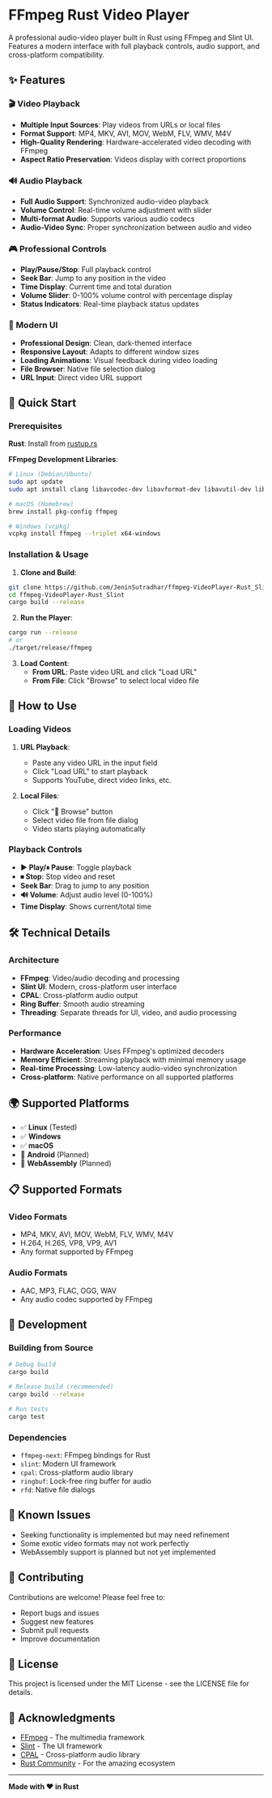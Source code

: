 # FFmpeg Rust Video Player

A professional audio-video player built in Rust using FFmpeg and Slint UI. Features a modern interface with full playback controls, audio support, and cross-platform compatibility.

## ✨ Features

### 🎬 Video Playback
- **Multiple Input Sources**: Play videos from URLs or local files
- **Format Support**: MP4, MKV, AVI, MOV, WebM, FLV, WMV, M4V
- **High-Quality Rendering**: Hardware-accelerated video decoding with FFmpeg
- **Aspect Ratio Preservation**: Videos display with correct proportions

### 🔊 Audio Playback
- **Full Audio Support**: Synchronized audio-video playback
- **Volume Control**: Real-time volume adjustment with slider
- **Multi-format Audio**: Supports various audio codecs
- **Audio-Video Sync**: Proper synchronization between audio and video

### 🎮 Professional Controls
- **Play/Pause/Stop**: Full playback control
- **Seek Bar**: Jump to any position in the video
- **Time Display**: Current time and total duration
- **Volume Slider**: 0-100% volume control with percentage display
- **Status Indicators**: Real-time playback status updates

### 🎨 Modern UI
- **Professional Design**: Clean, dark-themed interface
- **Responsive Layout**: Adapts to different window sizes
- **Loading Animations**: Visual feedback during video loading
- **File Browser**: Native file selection dialog
- **URL Input**: Direct video URL support

## 🚀 Quick Start

### Prerequisites

**Rust**: Install from [rustup.rs](https://rustup.rs/)

**FFmpeg Development Libraries**:
```bash
# Linux (Debian/Ubuntu)
sudo apt update
sudo apt install clang libavcodec-dev libavformat-dev libavutil-dev libavfilter-dev libavdevice-dev libasound2-dev pkg-config

# macOS (Homebrew)
brew install pkg-config ffmpeg

# Windows (vcpkg)
vcpkg install ffmpeg --triplet x64-windows
```

### Installation & Usage

1. **Clone and Build**:
```bash
git clone https://github.com/JeninSutradhar/ffmpeg-VideoPlayer-Rust_Slint
cd ffmpeg-VideoPlayer-Rust_Slint
cargo build --release
```

2. **Run the Player**:
```bash
cargo run --release
# or
./target/release/ffmpeg
```

3. **Load Content**:
   - **From URL**: Paste video URL and click "Load URL"
   - **From File**: Click "Browse" to select local video file

## 🎯 How to Use

### Loading Videos
1. **URL Playback**: 
   - Paste any video URL in the input field
   - Click "Load URL" to start playback
   - Supports YouTube, direct video links, etc.

2. **Local Files**:
   - Click "📁 Browse" button
   - Select video file from file dialog
   - Video starts playing automatically

### Playback Controls
- **▶ Play/⏸ Pause**: Toggle playback
- **⏹ Stop**: Stop video and reset
- **Seek Bar**: Drag to jump to any position
- **🔊 Volume**: Adjust audio level (0-100%)
- **Time Display**: Shows current/total time

## 🛠️ Technical Details

### Architecture
- **FFmpeg**: Video/audio decoding and processing
- **Slint UI**: Modern, cross-platform user interface
- **CPAL**: Cross-platform audio output
- **Ring Buffer**: Smooth audio streaming
- **Threading**: Separate threads for UI, video, and audio processing

### Performance
- **Hardware Acceleration**: Uses FFmpeg's optimized decoders
- **Memory Efficient**: Streaming playback with minimal memory usage
- **Real-time Processing**: Low-latency audio-video synchronization
- **Cross-platform**: Native performance on all supported platforms

## 🌍 Supported Platforms

- ✅ **Linux** (Tested)
- ✅ **Windows** 
- ✅ **macOS**
- 🔄 **Android** (Planned)
- 🔄 **WebAssembly** (Planned)

## 📋 Supported Formats

### Video Formats
- MP4, MKV, AVI, MOV, WebM, FLV, WMV, M4V
- H.264, H.265, VP8, VP9, AV1
- Any format supported by FFmpeg

### Audio Formats
- AAC, MP3, FLAC, OGG, WAV
- Any audio codec supported by FFmpeg

## 🔧 Development

### Building from Source
```bash
# Debug build
cargo build

# Release build (recommended)
cargo build --release

# Run tests
cargo test
```

### Dependencies
- `ffmpeg-next`: FFmpeg bindings for Rust
- `slint`: Modern UI framework
- `cpal`: Cross-platform audio library
- `ringbuf`: Lock-free ring buffer for audio
- `rfd`: Native file dialogs

## 🐛 Known Issues

- Seeking functionality is implemented but may need refinement
- Some exotic video formats may not work perfectly
- WebAssembly support is planned but not yet implemented

## 🤝 Contributing

Contributions are welcome! Please feel free to:
- Report bugs and issues
- Suggest new features
- Submit pull requests
- Improve documentation

## 📄 License

This project is licensed under the MIT License - see the LICENSE file for details.

## 🙏 Acknowledgments

- [FFmpeg](https://ffmpeg.org/) - The multimedia framework
- [Slint](https://slint-ui.com/) - The UI framework
- [CPAL](https://github.com/RustAudio/cpal) - Cross-platform audio library
- [Rust Community](https://www.rust-lang.org/community) - For the amazing ecosystem

---

**Made with ❤️ in Rust**